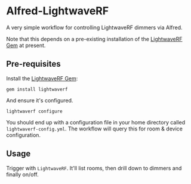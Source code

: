 # Alfred-LightwaveRF

A very simple workflow for controlling LightwaveRF dimmers via Alfred.

Note that this depends on a pre-existing installation of the [LightwaveRF Gem](https://github.com/pauly/lightwaverf) at present. 

## Pre-requisites

Install the [LightwaveRF Gem](https://github.com/pauly/lightwaverf):

    gem install lightwaverf

And ensure it's configured.

    lightwaverf configure

You should end up with a configuration file in your home directory called `lightwaverf-config.yml`. The workflow will query this for room & device configuration.

## Usage

Trigger with `LightwaveRF`. It'll list rooms, then drill down to dimmers and finally on/off.
